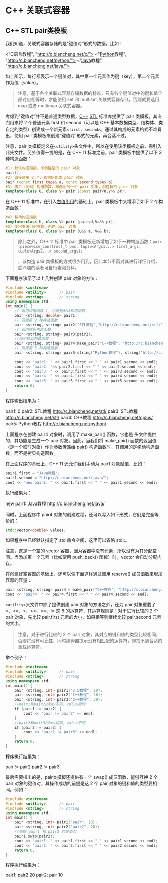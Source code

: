 

# C++ 关联式容器

## C++ STL pair类模板

我们知道，关联式容器存储的是“键值对”形式的数据，比如：

<"C语言教程", "http://c.biancheng.net/c/">
<"[Python](http://c.biancheng.net/python/)教程", "http://c.biancheng.net/python/">
<"[Java](http://c.biancheng.net/java/)教程", "http://c.biancheng.net/java/">

如上所示，每行都表示一个键值对，其中第一个元素作为键（key），第二个元素作为值（value）。

> 注意，基于各个关联式容器存储数据的特点，只有各个键值对中的键和值全部对应相等时，才能使用 set 和 multiset 关联式容器存储，否则就要选用 map 或者 multimap 关联式容器。

考虑到“键值对”并不是普通类型数据，[C++](http://c.biancheng.net/cplus/) [STL](http://c.biancheng.net/stl/) 标准库提供了 pair 类模板，其专门用来将 2 个普通元素 first 和 second（可以是 C++ 基本数据类型、结构体、类自定的类型）创建成一个新元素`<first, second>`。通过其构成的元素格式不难看出，使用 pair 类模板来创建“键值对”形式的元素，再合适不过。

注意，pair 类模板定义在`<utility>`头文件中，所以在使用该类模板之前，需引入此头文件。另外值得一提的是，在 C++ 11 标准之前，pair 类模板中提供了以下 3 种构造函数：

```c++
#1) 默认构造函数，即创建空的 pair 对象
pair();
#2) 直接使用 2 个元素初始化成 pair 对象
pair (const first_type& a, const second_type& b);
#3) 拷贝（复制）构造函数，即借助另一个 pair 对象，创建新的 pair 对象
template<class U, class V> pair (const pair<U,V>& pr);
```

在 C++ 11 标准中，在引入[右值引用](http://c.biancheng.net/view/439.html)的基础上，pair 类模板中又增添了如下 2 个构造函数：

```c++
#4) 移动构造函数
template<class U, class V> pair (pair<U,V>&& pr);
#5) 使用右值引用参数，创建 pair 对象
template<class U, class V> pair (U&& a, V&& b);
```

> 除此之外，C++ 11 标准中 pair 类模板还新增加了如下一种构造函数：`pair (piecewise_construct_t pwc, tuple<Args1...> first_args, tuple<Args2...> second_args);`
>
> ，该构造 pair 类模板的方式很少用到，因此本节不再对其进行详细介绍，感兴趣的读者可自行查阅资料。

下面程序演示了以上几种创建 pair 对象的方法：

```c++
#include <iostream>
#include <utility>      // pair
#include <string>       // string
using namespace std;
int main() {
    // 调用构造函数 1，也就是默认构造函数
    pair <string, double> pair1;
    // 调用第 2 种构造函数
    pair <string, string> pair2("STL教程","http://c.biancheng.net/stl/");  
    // 调用拷贝构造函数
    pair <string, string> pair3(pair2);
    //调用移动构造函数
    pair <string, string> pair4(make_pair("C++教程", "http://c.biancheng.net/cplus/"));
    // 调用第 5 种构造函数
    pair <string, string> pair5(string("Python教程"), string("http://c.biancheng.net/python/"));  
   
    cout << "pair1: " << pair1.first << " " << pair1.second << endl;
    cout << "pair2: "<< pair2.first << " " << pair2.second << endl;
    cout << "pair3: " << pair3.first << " " << pair3.second << endl;
    cout << "pair4: " << pair4.first << " " << pair4.second << endl;
    cout << "pair5: " << pair5.first << " " << pair5.second << endl;
    return 0;
}
```

程序输出结果为：

pair1: 0
pair2: STL教程 http://c.biancheng.net/stl/
pair3: STL教程 http://c.biancheng.net/stl/
pair4: C++教程 http://c.biancheng.net/cplus/
pair5: Python教程 http://c.biancheng.net/python/

上面程序在创建 pair4 对象时，调用了 make_pair() 函数，它也是 <utility> 头文件提供的，其功能是生成一个 pair 对象。因此，当我们将 make_pair() 函数的返回值（是一个临时对象）作为参数传递给 pair() 构造函数时，其调用的是移动构造函数，而不是拷贝构造函数。

在上面程序的基础上，C++ 11 还允许我们手动为 pair1 对象赋值，比如：

```c++
pair1.first = "Java教程";
pair1.second = "http://c.biancheng.net/java/";
cout << "new pair1: " << pair1.first << " " << pair1.second << endl;
```

执行结果为：

new pair1: Java教程 http://c.biancheng.net/java/

同时，上面程序中 pair4 对象的创建过程，还可以写入如下形式，它们是完全等价的：

```c++
std::vector<double> values;
```

如果程序中已经默认指定了 std 命令空间，这里可以省略 std::。

注意，这是一个空的 vector 容器，因为容器中没有元素，所以没有为其分配空间。当添加第一个元素（比如使用 push_back() 函数）时，vector 会自动分配内存。

在创建好空容器的基础上，还可以像下面这样通过调用 reserve() 成员函数来增加容器的容量：

```c++
pair <string, string> pair4 = make_pair("C++教程", "http://c.biancheng.net/cplus/");
cout << "pair4: " << pair4.first << " " << pair4.second << endl;
```

`<utility>`头文件中除了提供创建 pair 对象的方法之外，还为 pair 对象重载了 <、<=、>、>=、==、!= 这 6 的运算符，其运算规则是：对于进行比较的 2 个 pair 对象，先比较 pair.first 元素的大小，如果相等则继续比较 pair.second 元素的大小。

> 注意，对于进行比较的 2 个 pair 对象，其对应的键和值的类型比较相同，否则将没有可比性，同时编译器提示没有相匹配的运算符，即找不到合适的重载运算符。

举个例子：

```C++
#include <iostream>
#include <utility>      // pair
#include <string>       // string
using namespace std;
int main() {
    pair <string, int> pair1("STL教程", 20);
    pair <string, int> pair2("C++教程", 20);
    pair <string, int> pair3("C++教程", 30);
    //pair1和pair2的key不同，value相同
    if (pair1 != pair2) {
        cout << "pair != pair2" << endl;
    }
    //pair2和pair3的key相同，value不同
    if (pair2 != pair3) {
        cout << "pair2 != pair3" << endl;
    }
    return 0;
}
```

程序执行结果为：

pair != pair2
pair2 != pair3

最后需要指出的是，pair类模板还提供有一个 swap() 成员函数，能够互换 2 个 pair 对象的键值对，其操作成功的前提是这 2 个 pair 对象的键和值的类型要相同。例如：

```c++
#include <iostream>
#include <utility>      // pair
#include <string>       // string
using namespace std;
int main() {
    pair <string, int> pair1("pair", 10);                   
    pair <string, int> pair2("pair2", 20);
    //交换 pair1 和 pair2 的键值对
    pair1.swap(pair2);
    cout << "pair1: " << pair1.first << " " << pair1.second << endl;
    cout << "pair2: " << pair2.first << " " << pair2.second << endl;
    return 0;
}
```

程序执行结果为：

pair1: pair2 20
pair2: pair 10